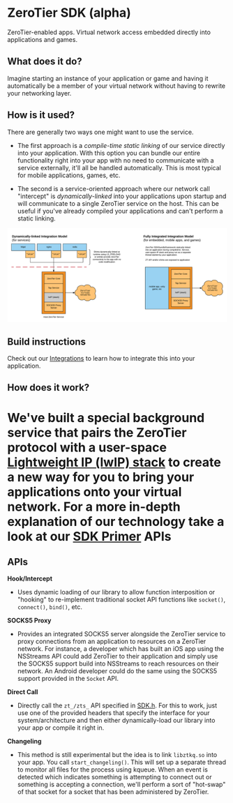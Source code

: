 ZeroTier SDK (alpha)
======

ZeroTier-enabled apps. Virtual network access embedded directly into applications and games.

## What does it do?

Imagine starting an instance of your application or game and having it automatically be a member of your virtual network without having to rewrite your networking layer.

## How is it used?

There are generally two ways one might want to use the service. 

 - The first approach is a *compile-time static linking* of our service directly into your application. With this option you can bundle our entire functionality right into your app with no need to communicate with a service externally, it'll all be handled automatically. This is most typical for mobile applications, games, etc.

 - The second is a service-oriented approach where our network call "intercept" is *dynamically-linked* into your applications upon startup and will communicate to a single ZeroTier service on the host. This can be useful if you've already compiled your applications and can't perform a static linking.

![Image](docs/img/methods.png)

## Build instructions

Check out our [Integrations](integrations/) to learn how to integrate this into your application.

## How does it work?

We've built a special background service that pairs the ZeroTier protocol with a user-space [Lightweight IP (lwIP) stack](http://savannah.nongnu.org/projects/lwip/) to create a new way for you to bring your applications onto your virtual network. For a more in-depth explanation of our technology take a look at our [SDK Primer](docs/zt_sdk.md)
APIs
====

## APIs

**Hook/Intercept**
- Uses dynamic loading of our library to allow function interposition or "hooking" to re-implement traditional socket API functions like `socket()`, `connect()`, `bind()`, etc.

**SOCKS5 Proxy**
- Provides an integrated SOCKS5 server alongside the ZeroTier service to proxy connections from an application to resources on a ZeroTier network. For instance, a developer which has built an iOS app using the NSStreams API could add ZeroTier to their application and simply use the SOCKS5 support build into NSStreams to reach resources on their network. An Android developer could do the same using the SOCKS5 support provided in the `Socket` API.

**Direct Call**
- Directly call the `zt_/zts_` API specified in [SDK.h](../src/SDK.h). For this to work, just use one of the provided headers that specify the interface for your system/architecture and then either dynamically-load our library into your app or compile it right in. 

**Changeling**
- This method is still experimental but the idea is to link `libztkq.so` into your app. You call `start_changeling()`. This will set up a separate thread to monitor all files for the process using kqueue. When an event is detected which indicates something is attempting to connect out or something is accepting a connection, we'll perform a sort of "hot-swap" of that socket for a socket that has been administered by ZeroTier.